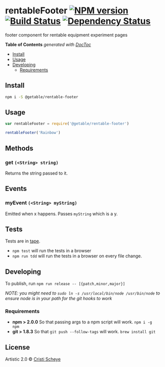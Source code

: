 # rentableFooter [![NPM version][npm-image]][npm-url] [![Build Status][travis-image]][travis-url] [![Dependency Status][daviddm-url]][daviddm-image]

footer component for rentable equipment experiment pages

<!-- START doctoc generated TOC please keep comment here to allow auto update -->
<!-- DON'T EDIT THIS SECTION, INSTEAD RE-RUN doctoc TO UPDATE -->
**Table of Contents**  *generated with [DocToc](http://doctoc.herokuapp.com/)*

- [Install](#install)
- [Usage](#usage)
- [Developing](#developing)
  - [Requirements](#requirements)

<!-- END doctoc generated TOC please keep comment here to allow auto update -->

## Install

```sh
npm i -S @getable/rentable-footer
```


## Usage

```js
var rentableFooter = require('@getable/rentable-footer')

rentableFooter('Rainbow')
```

## Methods
### get `(<String> string)`
Returns the string passed to it.

## Events
### myEvent `(<String> myString)`
Emitted when x happens. Passes `myString` which is a y.

## Tests
Tests are in [tape](https://github.com/substack/tape).


* `npm test` will run the tests in a browser
* `npm run tdd` will run the tests in a browser on every file change.


## Developing
To publish, run `npm run release -- [{patch,minor,major}]`

_NOTE: you might need to `sudo ln -s /usr/local/bin/node /usr/bin/node` to ensure node is in your path for the git hooks to work_

### Requirements
* **npm > 2.0.0** So that passing args to a npm script will work. `npm i -g npm`
* **git > 1.8.3** So that `git push --follow-tags` will work. `brew install git`

## License

Artistic 2.0 © [Cristi Scheye]()


[npm-url]: https://npmjs.org/package/@getable/rentable-footer
[npm-image]: https://badge.fury.io/js/@getable/rentable-footer.svg
[travis-url]: https://travis-ci.org/getable/@getable/rentable-footer
[travis-image]: https://travis-ci.org/getable/@getable/rentable-footer.svg?branch=master
[daviddm-url]: https://david-dm.org/getable/@getable/rentable-footer.svg?theme=shields.io
[daviddm-image]: https://david-dm.org/getable/@getable/rentable-footer
